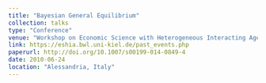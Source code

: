 ```yaml
---
title: "Bayesian General Equilibrium"
collection: talks
type: "Conference"
venue: "Workshop on Economic Science with Heterogeneous Interacting Agents"
link: https://eshia.bwl.uni-kiel.de/past_events.php
paperurl: http://doi.org/10.1007/s00199-014-0849-4
date: 2010-06-24
location: "Alessandria, Italy"
---
```

